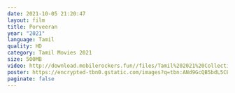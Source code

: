 ```yaml
---
date: 2021-10-05 21:20:47
layout: film
title: Porveeran
year: "2021"
language: Tamil
quality: HD
category: Tamil Movies 2021
size: 500MB
video: http://download.mobilerockers.fun//files/Tamil%202021%20Collection/Porveeran%20(2021)/Porveeran%20(2021)%20Full%20Movies/Porveeran%20(2021)%20HDRip/Porveeran%20(2021)%20HDRip%20Single%20Part.mp4
poster: https://encrypted-tbn0.gstatic.com/images?q=tbn:ANd9GcQB5bdL5CBos4VaDKEn-zdF1ourp94NvKsEjw&usqp=CAU
paginate: false
---
```

